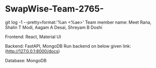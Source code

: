 # SwapWise-Team-2765-

git log -1 --pretty=format:'%an <%ae>'
Team member name:
Meet Rana,
Shalin T Modi,
Aagam A Desai,
Shreyam B Doshi

Frontend:
React, Material UI

Backend:
FastAPI, MongoDB
Run backend on below given link:
(http://127.0.0.1:8000/docs)

Database:
MongoDB

